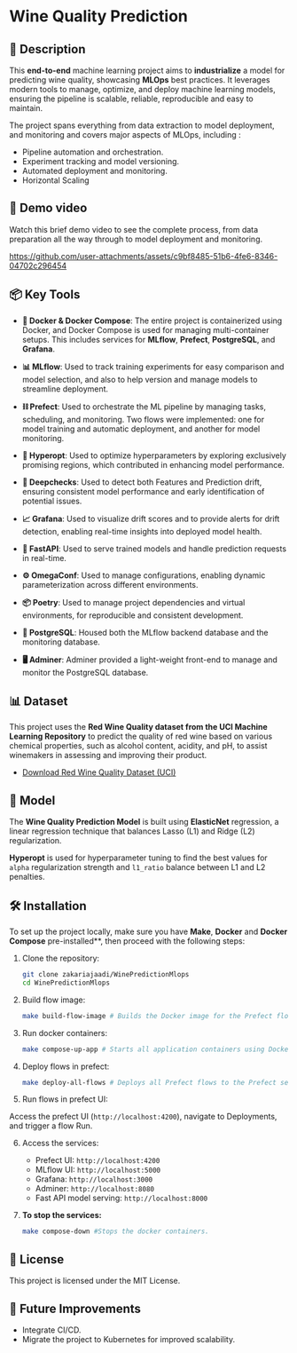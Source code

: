 
# Wine Quality Prediction

## 📝 Description

This **end-to-end** machine learning project aims to **industrialize** a model for predicting wine quality, showcasing **MLOps** best practices. It leverages modern tools to manage, optimize, and deploy machine learning models, ensuring the pipeline is scalable, reliable, reproducible and easy to maintain. 

The project spans everything from data extraction to model deployment, and monitoring and covers major aspects of MLOps, including :
* Pipeline automation and orchestration.
* Experiment tracking and model versioning.
* Automated deployment and monitoring. 
* Horizontal Scaling

## 🚀 Demo video 
Watch this brief demo video to see the complete process, from data preparation all the way through to model deployment and monitoring.

https://github.com/user-attachments/assets/c9bf8485-51b6-4fe6-8346-04702c296454


## 📦 Key Tools
* **🐳 Docker & Docker Compose**: The entire project is containerized using Docker, and Docker Compose is used for managing multi-container setups. This includes services for **MLflow**, **Prefect**, **PostgreSQL**, and **Grafana**.  

* **📊 MLflow**: Used to track training experiments for easy comparison and model selection, and also to help version and manage models  to streamline deployment. 

* **⛓️ Prefect**: Used to orchestrate the ML pipeline by managing tasks, scheduling, and monitoring. Two flows were implemented: one for model training and automatic deployment, and another for model monitoring.  

* **🎯 Hyperopt**: Used to optimize hyperparameters by exploring exclusively promising regions, which contributed in enhancing model performance.  

* **🧪 Deepchecks**: Used to detect both Features and Prediction drift, ensuring consistent model performance and early identification of potential issues.  

* **📈 Grafana**: Used to visualize drift scores and to provide alerts for drift detection, enabling real-time insights into deployed model health.  

* **🚀 FastAPI**: Used to serve trained models and handle prediction requests in real-time.  

* **⚙️ OmegaConf**: Used to manage configurations, enabling dynamic parameterization across different environments.  

* **📦 Poetry**: Used to manage project dependencies and virtual environments, for reproducible and consistent development.  

* **🐘 PostgreSQL**: Housed both the MLflow backend database and the monitoring database.  

* **🖥️ Adminer**: Adminer provided a light-weight front-end to manage and monitor the PostgreSQL database.  

## 📊  Dataset

This project uses the **Red Wine Quality dataset from the UCI Machine Learning Repository** to predict the quality of red wine based on various chemical properties, such as alcohol content, acidity, and pH, to assist winemakers in assessing and improving their product.

- [Download Red Wine Quality Dataset (UCI)](https://archive.ics.uci.edu/ml/machine-learning-databases/wine-quality/winequality-red.csv)

## 🧙 Model 

The **Wine Quality Prediction Model** is built using **ElasticNet** regression, a linear regression technique that balances Lasso (L1) and Ridge (L2) regularization.

**Hyperopt** is used for hyperparameter tuning to find the best values for `alpha` regularization strength and `l1_ratio` balance between L1 and L2 penalties.

## 🛠️ Installation

To set up the project locally, make sure you have **Make**, **Docker** and **Docker Compose** pre-installed**, then proceed with the following steps:

1. Clone the repository:

   ```bash
   git clone zakariajaadi/WinePredictionMlops
   cd WinePredictionMlops
   ```
2. Build flow image:

   ```bash
   make build-flow-image # Builds the Docker image for the Prefect flows
   ```
3. Run docker containers:
   ```bash
   make compose-up-app # Starts all application containers using Docker Compose.
   ```
4. Deploy flows in prefect:
   ```bash
   make deploy-all-flows # Deploys all Prefect flows to the Prefect server
   ```
5. Run flows in prefect UI:

Access the prefect UI (`http://localhost:4200`), navigate to Deployments, and trigger a flow Run.

6. Access the services:

    * Prefect UI: `http://localhost:4200` 
    * MLflow UI: `http://localhost:5000` 
    * Grafana: `http://localhost:3000` 
    * Adminer: `http://localhost:8080` 
    * Fast API model serving: `http://localhost:8000`
   
7. **To stop the services:**
    ```bash
    make compose-down #Stops the docker containers.
    ```
## 📜 License
This project is licensed under the MIT License.

## 🚧 Future Improvements
- Integrate CI/CD.
- Migrate the project to Kubernetes for improved scalability.
